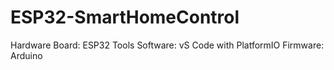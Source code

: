 # ESP32-SmartHomeControl

Hardware Board: ESP32
Tools Software: vS Code with PlatformIO
Firmware: Arduino
